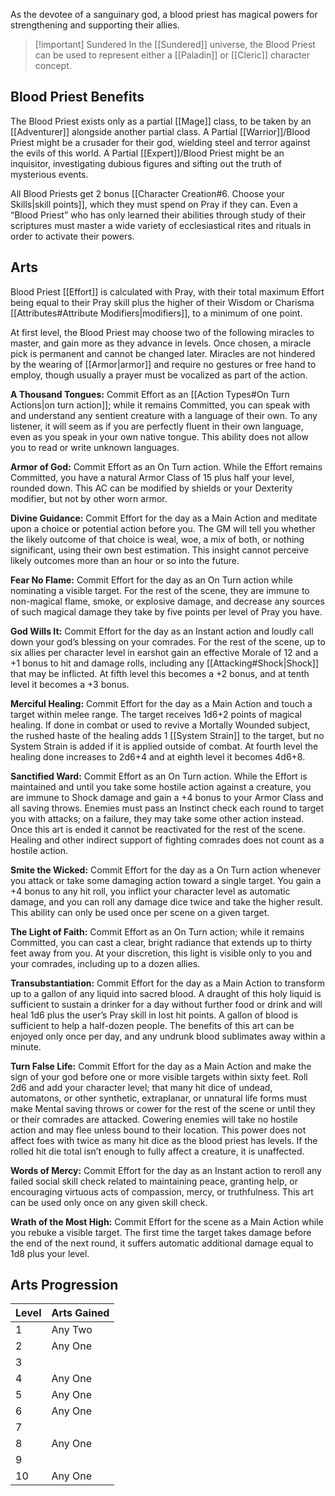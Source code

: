 As the devotee of a sanguinary god, a blood priest has magical powers for strengthening and supporting their allies.

> [!important] Sundered
> In the [[Sundered]] universe, the Blood Priest can be used to represent either a [[Paladin]] or [[Cleric]] character concept.
## Blood Priest Benefits
The Blood Priest exists only as a partial [[Mage]] class, to be taken by an [[Adventurer]] alongside another partial class. A Partial [[Warrior]]/Blood Priest might be a crusader for their god, wielding steel and terror against the evils of this world. A Partial [[Expert]]/Blood Priest might be an inquisitor, investigating dubious figures and sifting out the truth of mysterious events.

All Blood Priests get 2 bonus [[Character Creation#6. Choose your Skills|skill points]], which they must spend on Pray if they can. Even a “Blood Priest” who has only learned their abilities through study of their scriptures must master a wide variety of ecclesiastical rites and rituals in order to activate their powers.
## Arts
Blood Priest [[Effort]] is calculated with Pray, with their total maximum Effort being equal to their Pray skill plus the higher of their Wisdom or Charisma [[Attributes#Attribute Modifiers|modifiers]], to a minimum of one point. 

At first level, the Blood Priest may choose two of the following miracles to master, and gain more as they advance in levels. Once chosen, a miracle pick is permanent and cannot be changed later. Miracles are not hindered by the wearing of [[Armor|armor]] and require no gestures or free hand to employ, though usually a prayer must be vocalized as part of the action.

**A Thousand Tongues:** Commit Effort as an [[Action Types#On Turn Actions|on turn action]]; while it remains Committed, you can speak with and understand any sentient creature with a language of their own. To any listener, it will seem as if you are perfectly fluent in their own language, even as you speak in your own native tongue. This ability does not allow you to read or write unknown languages.

**Armor of God:** Commit Effort as an On Turn action. While the Effort remains Committed, you have a natural Armor Class of 15 plus half your level, rounded down. This AC can be modified by shields or your Dexterity modifier, but not by other worn armor.

**Divine Guidance:** Commit Effort for the day as a Main Action and meditate upon a choice or potential action before you. The GM will tell you whether the likely outcome of that choice is weal, woe, a mix of both, or nothing significant, using their own best estimation. This insight cannot perceive likely outcomes more than an hour or so into the future.

**Fear No Flame:** Commit Effort for the day as an On Turn action while nominating a visible target. For the rest of the scene, they are immune to non-magical flame, smoke, or explosive damage, and decrease any sources of such magical damage they take by five points per level of Pray you have.

**God Wills It:** Commit Effort for the day as an Instant action and loudly call down your god’s blessing on your comrades. For the rest of the scene, up to six allies per character level in earshot gain an effective Morale of 12 and a +1 bonus to hit and damage rolls, including any [[Attacking#Shock|Shock]] that may be inflicted. At fifth level this becomes a +2 bonus, and at tenth level it becomes a +3 bonus.

**Merciful Healing:** Commit Effort for the day as a Main Action and touch a target within melee range. The target receives 1d6+2 points of magical healing. If done in combat or used to revive a Mortally Wounded subject, the rushed haste of the healing adds 1 [[System Strain]] to the target, but no System Strain is added if it is applied outside of combat. At fourth level the healing done increases to 2d6+4 and at eighth level it becomes 4d6+8.

**Sanctified Ward:** Commit Effort as an On Turn action. While the Effort is maintained and until you take some hostile action against a creature, you are immune to Shock damage and gain a +4 bonus to your Armor Class and all saving throws. Enemies must pass an Instinct check each round to target you with attacks; on a failure, they may take some other action instead. Once this art is ended it cannot be reactivated for the rest of the scene. Healing and other indirect support of fighting comrades does not count as a hostile action.

**Smite the Wicked:** Commit Effort for the day as a On Turn action whenever you attack or take some damaging action toward a single target. You gain a +4 bonus to any hit roll, you inflict your character level as automatic damage, and you can roll any damage dice twice and take the higher result. This ability can only be used once per scene on a given target.

**The Light of Faith:** Commit Effort as an On Turn action; while it remains Committed, you can cast a clear, bright radiance that extends up to thirty feet away from you. At your discretion, this light is visible only to you and your comrades, including up to a dozen allies.

**Transubstantiation:** Commit Effort for the day as a Main Action to transform up to a gallon of any liquid into sacred blood. A draught of this holy liquid is sufficient to sustain a drinker for a day without further food or drink and will heal 1d6 plus the user’s Pray skill in lost hit points. A gallon of blood is sufficient to help a half-dozen people. The benefits of this art can be enjoyed only once per day, and any undrunk blood sublimates away within a minute.

**Turn False Life:** Commit Effort for the day as a Main Action and make the sign of your god before one or more visible targets within sixty feet. Roll 2d6 and add your character level; that many hit dice of undead, automatons, or other synthetic, extraplanar, or unnatural life forms must make Mental saving throws or cower for the rest of the scene or until they or their comrades are attacked. Cowering enemies will take no hostile action and may flee unless bound to their location. This power does not affect foes with twice as many hit dice as the blood priest has levels. If the rolled hit die total isn’t enough to fully affect a creature, it is unaffected.

**Words of Mercy:** Commit Effort for the day as an Instant action to reroll any failed social skill check related to maintaining peace, granting help, or encouraging virtuous acts of compassion, mercy, or truthfulness. This art can be used only once on any given skill check.

**Wrath of the Most High:** Commit Effort for the scene as a Main Action while you rebuke a visible target. The first time the target takes damage before the end of the next round, it suffers automatic additional damage equal to 1d8 plus your level.
## Arts Progression
| Level | Arts Gained |
| ----- | ----------- |
| 1     | Any Two     |
| 2     | Any One     |
| 3     |             |
| 4     | Any One     |
| 5     | Any One     |
| 6     | Any One     |
| 7     |             |
| 8     | Any One     |
| 9     |             |
| 10    | Any One     |

